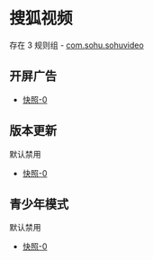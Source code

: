 # 搜狐视频

存在 3 规则组 - [com.sohu.sohuvideo](/src/apps/com.sohu.sohuvideo.ts)

## 开屏广告

- [快照-0](https://i.gkd.li/import/13435484)

## 版本更新

默认禁用

- [快照-0](https://i.gkd.li/import/13435504)

## 青少年模式

默认禁用

- [快照-0](https://i.gkd.li/import/13448876)
